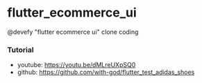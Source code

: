 # flutter_ecommerce_ui

@devefy "flutter ecommerce ui" clone coding

### Tutorial
- youtube: https://youtu.be/dMLreUXpSQ0
- github: https://github.com/with-god/flutter_test_adidas_shoes
